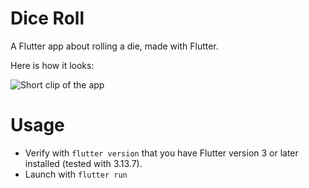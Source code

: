 # Dice Roll

A Flutter app about rolling a die, made with Flutter. 

Here is how it looks: 

![Short clip of the app](https://i.imgur.com/NIPRhDa.gif)

# Usage
- Verify with `flutter version` that you have Flutter version 3 or later installed (tested with 3.13.7).
- Launch with `flutter run`

